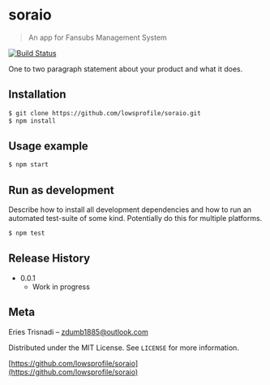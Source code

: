 # soraio
> An app for Fansubs Management System

[![Build Status][travis-image]][travis-url]

One to two paragraph statement about your product and what it does.

## Installation

```sh
$ git clone https://github.com/lowsprofile/soraio.git
$ npm install
```

## Usage example

```sh
$ npm start
```

## Run as development

Describe how to install all development dependencies and how to run an automated test-suite of some kind. Potentially do this for multiple platforms.

```sh
$ npm test
```

## Release History

* 0.0.1
    * Work in progress

## Meta

Eries Trisnadi – zdumb1885@outlook.com

Distributed under the MIT License. See ``LICENSE`` for more information.

[https://github.com/lowsprofile/soraio](https://github.com/lowsprofile/soraio)

[travis-image]: https://img.shields.io/travis/lowsprofile/soraio/master.svg?style=flat-square
[travis-url]: https://travis-ci.org/lowsprofile/soraio

